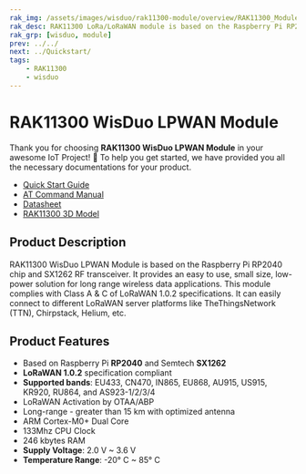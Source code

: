 ```yaml
---
rak_img: /assets/images/wisduo/rak11300-module/overview/RAK11300_Module_home.png
rak_desc: RAK11300 LoRa/LoRaWAN module is based on the Raspberry Pi RP2040 chip and SX1262 RF transceiver. It provides an easy to use, small size, low-power solution for long range wireless data applications.
rak_grp: [wisduo, module]
prev: ../../
next: ../Quickstart/
tags:
    - RAK11300
    - wisduo
---
```


# RAK11300 WisDuo LPWAN Module

Thank you for choosing **RAK11300 WisDuo LPWAN Module** in your awesome IoT Project! 🎉 To help you get started, we have provided you all the necessary documentations for your product.

<!---
* [Low Level Development](/Product-Categories/WisDuo/RAK11300-Module/Low-Level-Development/)
--->
* [Quick Start Guide](/Product-Categories/WisDuo/RAK11300-Module/Quickstart/)
* [AT Command Manual](/Product-Categories/WisDuo/RAK11300-Module/AT-Command-Manual/)
* [Datasheet](/Product-Categories/WisDuo/RAK11300-Module/Datasheet/)
* [RAK11300 3D Model](https://downloads.rakwireless.com/3D_File/WisDuo/3D_RAK11300.stp)

## Product Description

RAK11300 WisDuo LPWAN Module is based on the Raspberry Pi RP2040 chip and SX1262 RF transceiver. It provides an easy to use, small size, low-power solution for long range wireless data applications. This module complies with Class A & C of LoRaWAN 1.0.2 specifications. It can easily connect to different LoRaWAN server platforms like TheThingsNetwork (TTN), Chirpstack, Helium, etc.


## Product Features

- Based on Raspberry Pi **RP2040** and Semtech **SX1262**
- **LoRaWAN 1.0.2** specification compliant
- **Supported bands**: EU433, CN470, IN865, EU868, AU915, US915, KR920, RU864, and AS923-1/2/3/4
- LoRaWAN Activation by OTAA/ABP
- Long-range - greater than 15&nbsp;km with optimized antenna
- ARM Cortex-M0+ Dual Core
- 133Mhz CPU Clock
- 246&nbsp;kbytes RAM
- **Supply Voltage**: 2.0&nbsp;V ~ 3.6&nbsp;V
- **Temperature Range**: -20°&nbsp;C ~ 85°&nbsp;C
